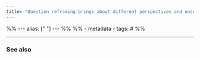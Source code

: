 ```yaml
---
title: "Question reframing brings about different perspectives and unseen solutions."
---
```

%% ---
alias: [" "]
--- %%
%% - metadata
	- tags: #
%%



-------------
### See also
